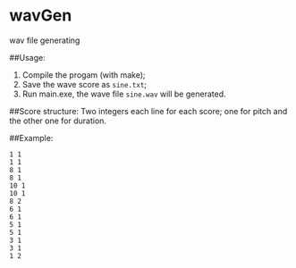 wavGen
======

wav file generating

##Usage:
1. Compile the progam (with make);
1. Save the wave score as `sine.txt`;
1. Run main.exe, the wave file  `sine.wav` will be generated.

##Score structure:
Two integers each line for each score; one for pitch and the other one for duration.

##Example:
```
1 1
1 1 
8 1
8 1
10 1
10 1 
8 2
6 1
6 1
5 1
5 1
3 1
3 1
1 2
```